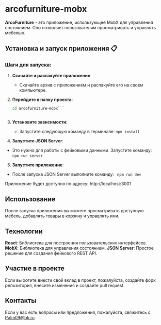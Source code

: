 # arcofurniture-mobx

**ArcoFurniture** - это приложение, использующее MobX для управления состоянием. Оно позволяет пользователям просматривать и управлять мебелью.

## Установка и запуск приложения 📋

### Шаги для запуска:

1. **Скачайте и распакуйте приложение**:
   - Скачайте архив с приложением и распакуйте его на своем компьютере.

2. **Перейдите в папку проекта**:
   ```bash
   cd arcofurniture-mobx```
  
3. **Установите зависимости**:  
   - Запустите следующую команду в терминале:
    ```npm install```


4. **Запустите JSON Server**:  
  - Это нужно для работы с фейковыми данными. Запустите команду:
   ```npm run server```


5. **Запустите приложение**:
  - После запуска JSON Server выполните команду: 
 ``` npm run dev```

 Приложение будет доступно по адресу: http://localhost:3001

 ## Использование
 После запуска приложения вы можете просматривать доступную мебель, добавлять товары в корзину и управлять ими.
 ## Технологии
 **React**: Библиотека для построения пользовательских интерфейсов.
 **MobX**: Библиотека для управления состоянием.
 **JSON Server**: Простое решение для создания фейкового REST API. 
 ## Участие в проекте
 Если вы хотите внести свой вклад в проект, пожалуйста, создайте форк репозитория, внесите изменения и создайте pull request.
 ## Контакты
 Если у вас есть вопросы или предложения, пожалуйста, свяжитесь с Palm09@bk.ru.
